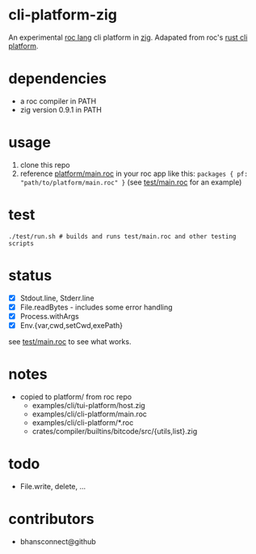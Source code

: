 # cli-platform-zig
An experimental [roc lang](https://github.com/roc-lang) cli platform in [zig](https://ziglang.org).  Adapated from roc's [rust cli platform](https://github.com/roc-lang/roc/tree/main/examples/cli/cli-platform).  

# dependencies
- a roc compiler in PATH
- zig version 0.9.1 in PATH

# usage
1. clone this repo
2. reference [platform/main.roc](platform/main.roc) in your roc app like this:
   `packages { pf: "path/to/platform/main.roc" }` (see [test/main.roc](test/main.roc) for an example)

# test
```console
./test/run.sh # builds and runs test/main.roc and other testing scripts
```
# status
  - [x] Stdout.line, Stderr.line
  - [x] File.readBytes - includes some error handling
  - [x] Process.withArgs
  - [x] Env.{var,cwd,setCwd,exePath}

see [test/main.roc](test/main.roc) to see what works.  

# notes
- copied to platform/ from roc repo
  - examples/cli/tui-platform/host.zig
  - examples/cli/cli-platform/main.roc
  - examples/cli/cli-platform/*.roc
  - crates/compiler/builtins/bitcode/src/{utils,list}.zig

# todo
- File.write, delete, ...

# contributors
 - bhansconnect@github